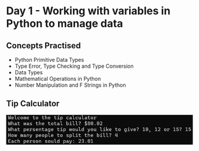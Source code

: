 # Day 1 - Working with variables in Python to manage data

## Concepts Practised
+ Python Primitive Data Types
+ Type Error, Type Checking and Type Conversion
+ Data Types
+ Mathematical Operations in Python
+ Number Manipulation and F Strings in Python

## Tip Calculator
![day1](../Screnshots/Screenshot%202.png)